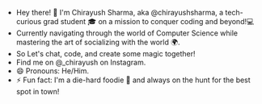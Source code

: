 -  Hey there! 👋 I'm Chirayush Sharma, aka @chirayushsharma, a tech-curious grad student 🎓 on a mission to conquer coding and beyond!💻
- Currently navigating through the world of Computer Science while mastering the art of socializing with the world 🌍.
- So Let's chat, code, and create some magic together!
- Find me on @_chirayush on Instagram.
- 😄 Pronouns: He/Him. 
- ⚡ Fun fact: I'm a die-hard foodie 🍔 and always on the hunt for the best spot in town!

<!---
chirayushsharma/chirayushsharma is a ✨ special ✨ repository because its `README.md` (this file) appears on your GitHub profile.
You can click the Preview link to take a look at your changes.
--->
